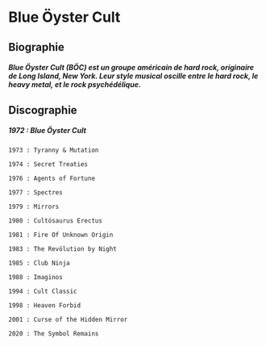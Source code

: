 # Blue Öyster Cult

## Biographie 

##### Blue Öyster Cult (BÖC) est un groupe américain de hard rock, originaire de Long Island, New York. Leur style musical oscille entre le hard rock, le heavy metal, et le rock psychédélique. 

## Discographie 
#####     1972 : Blue Öyster Cult
    1973 : Tyranny & Mutation
    
    1974 : Secret Treaties

    1976 : Agents of Fortune

    1977 : Spectres

    1979 : Mirrors

    1980 : Cultösaurus Erectus

    1981 : Fire Of Unknown Origin

    1983 : The Revölution by Night

    1985 : Club Ninja

    1988 : Imaginos

    1994 : Cult Classic

    1998 : Heaven Forbid

    2001 : Curse of the Hidden Mirror
    
    2020 : The Symbol Remains

